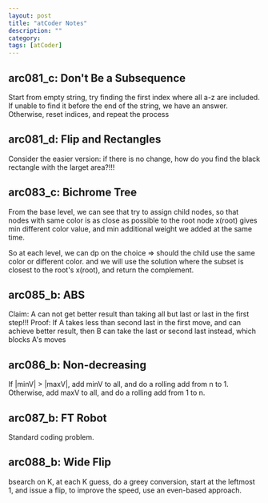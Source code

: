 ```yaml
---
layout: post
title: "atCoder Notes" 
description: ""
category: 
tags: [atCoder]
---
```

arc081_c: Don't Be a Subsequence
--------
Start from empty string, try finding the first index where all a-z are included. If unable to find it before the end of the string, we have an answer. Otherwise, reset indices, and repeat the process 

arc081_d: Flip and Rectangles
--------
Consider the easier version: if there is no change, how do you find the black rectangle with the larget area?!!!

arc083_c: Bichrome Tree
---------
From the base level, we can see that try to assign child nodes, so that nodes with same color is as close as possible to the root node x(root) gives min different color value, and min additional weight we added at the same time.

So at each level, we can dp on the choice => should the child use the same color or different color. and we will use the solution where the subset is closest to the root's x(root), and return the complement.

arc085_b: ABS
--------
Claim: A can not get better result than taking all but last or last in the first step!!!
Proof: If A takes less than second last in the first move, and can achieve better result, then B can take the last or second last instead, which blocks A's moves

arc086_b: Non-decreasing
---------
If |minV| > |maxV|, add minV to all, and do a rolling add from n to 1. Otherwise, add maxV to all, and do a rolling add from 1 to n.

arc087_b: FT Robot
-------
Standard coding problem.

arc088_b: Wide Flip
-------
bsearch on K, at each K guess, do a greey conversion, start at the leftmost 1, and issue a flip, to improve the speed, use an even-based approach.

